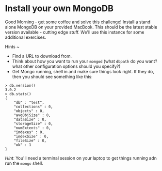 Install your own MongoDB 
=

Good Morning - get some coffee and solve this challenge!
Install a stand alone MongoDB on your provided MacBook.
This should be the latest stable version available - cutting edge stuff.
We'll use this instance for some additional exercises.

Hints
~
* Find a URL to download from.
* Think about how you want to run your ``mongod`` (what ``dbpath`` do you want? what other configuration options 
should you specify?)
* Get Mongo running, shell in and make sure things look right. If they do, then you should see something like this:

```
> db.version()
3.0.2
> db.stats()
{
	"db" : "test",
	"collections" : 0,
	"objects" : 0,
	"avgObjSize" : 0,
	"dataSize" : 0,
	"storageSize" : 0,
	"numExtents" : 0,
	"indexes" : 0,
	"indexSize" : 0,
	"fileSize" : 0,
	"ok" : 1
}
```

*Hint*: You'll need a terminal session on your laptop to get things running adn run the ``mongo`` shell.
